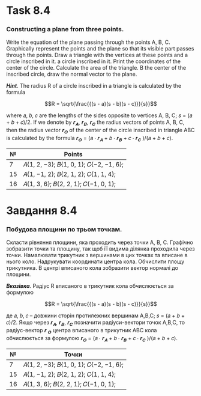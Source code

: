 # Task 8.4

### Constructing a plane from three points.

Write the equation of the plane passing through the points A, B, C. Graphically represent the points and the plane so
that its visible part passes through the points. Draw a triangle with the vertices at these points and a circle
inscribed in it. a circle inscribed in it. Print the coordinates of the center of the circle. Calculate the area of the
triangle. В the center of the inscribed circle, draw the normal vector to the plane.

***Hint***. The radius R of a circle inscribed in a triangle is calculated by the formula

$$R = \sqrt{\frac{{(s - a)(s - b)(s - c)}}{s}}$$

where 𝑎, 𝑏, 𝑐 are the lengths of the sides opposite to vertices A, B, C; 𝑠 = (𝑎 + 𝑏 + 𝑐)/2.
If we denote by 𝒓<sub>𝑨</sub>, 𝒓<sub>𝑩</sub>, 𝒓<sub>𝑪</sub> the radius vectors of points A, B, C, then the radius vector
𝒓<sub>𝑶</sub> of the center of the circle
inscribed in triangle ABC is calculated by the formula 𝒓<sub>𝑶</sub> = (𝑎 ∙ 𝒓<sub>𝑨</sub> + 𝑏 ∙ 𝒓<sub>𝑩</sub> + 𝑐 ∙
𝒓<sub>𝑪</sub> )/(𝑎 + 𝑏 + 𝑐).

| №  | Points                                    |
|----|-------------------------------------------|
| 7  | 𝐴{1, 2, −3}; 𝐵{1, 0, 1}; 𝐶{−2, −1, 6}; |
| 15 | 𝐴{1, −1, 2}; 𝐵{2, 1, 2}; 𝐶{1, 1, 4};   |
| 16 | 𝐴{1, 3, 6}; 𝐵{2, 2, 1}; 𝐶{−1, 0, 1};   |

# Завдання 8.4

### Побудова площини по трьом точкам.

Скласти рівняння площини, яка проходить через точки A, B, C. Графічно зобразити точки та площину, так щоб її видима
ділянка проходила через точки. Намалювати трикутник з вершинами в цих точках та вписане в нього коло. Надрукувати
координати центра кола. Обчислити площу трикутника. В центрі вписаного кола зобразити вектор нормалі до площини.

***Вказівка***. Радіус R вписаного в трикутник кола обчислюється за формулою

$$R = \sqrt{\frac{{(s - a)(s - b)(s - c)}}{s}}$$

де 𝑎, 𝑏, 𝑐 – довжини сторін протилежних вершинам A,B,C; 𝑠 = (𝑎 + 𝑏 + 𝑐)/2.
Якщо через 𝒓<sub>𝑨</sub>, 𝒓<sub>𝑩</sub>, 𝒓<sub>𝑪</sub> позначити радіуси-вектори точок A,B,C, то радіус-вектор 𝒓<sub>
𝑶</sub> центра вписаного в трикутник ABC кола обчислюється за формулою
𝒓<sub>𝑶</sub> = (𝑎 ∙ 𝒓<sub>𝑨</sub> + 𝑏 ∙ 𝒓<sub>𝑩</sub> + 𝑐 ∙ 𝒓<sub>𝑪</sub> )/(𝑎 + 𝑏 + 𝑐).

| №  | Точки                                     |
|----|-------------------------------------------|
| 7  | 𝐴{1, 2, −3}; 𝐵{1, 0, 1}; 𝐶{−2, −1, 6}; |
| 15 | 𝐴{1, −1, 2}; 𝐵{2, 1, 2}; 𝐶{1, 1, 4};   |
| 16 | 𝐴{1, 3, 6}; 𝐵{2, 2, 1}; 𝐶{−1, 0, 1};   |
